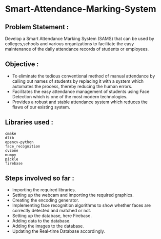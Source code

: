 # Smart-Attendance-Marking-System

## Problem Statement :

Develop a Smart Attendance Marking System (SAMS) that can be used by colleges,schools and various organizations to facilitate the easy maintenance of the daily attendance records of students or employees.

## Objective :

* To eliminate the tedious conventional method of manual attendance by calling out names of students by replacing it with a system which automates the process, thereby reducing the human errors.
* Facilitates the easy attendance management of students using Face Detection which is one of the most modern technologies.
* Provides a robust and stable attendance system which reduces the flaws of our existing system.

## Libraries used :

```
cmake
dlib
opencv-python
face_recognition
cvzone
numpy
pickle
firebase
```

## Steps involved so far :

* Importing the required libraries.
* Setting up the webcam and importing the required graphics.
* Creating the encoding generator.
* Implementing face recognition algorithms to show whether faces are correctly detected and matched or not.
* Setting up the database, here Firebase.
* Adding data to the database.
* Adding the images to the database.
* Updating the Real-time Database accordingly.


